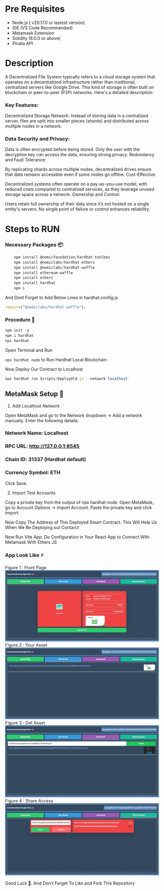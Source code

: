 # Pre Requisites
- Node.js ( v20.17.0 or lastest version)
- IDE (VS Code Recommended)
- Metamask Extension
- Solidity (8.0.0 or above)
- Pinata API
  
# Description
A Decentralized File System typically refers to a cloud storage system that operates on a decentralized infrastructure rather than traditional, centralized servers like Google Drive. This kind of storage is often built on blockchain or peer-to-peer (P2P) networks. Here's a detailed description:

### Key Features:
Decentralized Storage Network: Instead of storing data in a centralized server, files are split into smaller pieces (shards) and distributed across multiple nodes in a network.

### Data Security and Privacy:

Data is often encrypted before being stored.
Only the user with the decryption key can access the data, ensuring strong privacy.
Redundancy and Fault Tolerance:

By replicating shards across multiple nodes, decentralized drives ensure that data remains accessible even if some nodes go offline.
Cost-Effective:

Decentralized systems often operate on a pay-as-you-use model, with reduced costs compared to centralized services, as they leverage unused storage space across a network.
Ownership and Control:

Users retain full ownership of their data since it’s not hosted on a single entity's servers.
No single point of failure or control enhances reliability.

# Steps to RUN
### Necessary Packages 📦

```js
    npm install @nomicfoundation/hardhat-toolbox
    npm install @nomiclabs/hardhat-ethers
    npm install @nomiclabs/hardhat-waffle
    npm install ethereum-waffle
    npm install ethers
    npm install hardhat
    npm i
```

And Dont Forget to Add Below Lines in hardhat.config.js

```js
require("@nomiclabs/hardhat-waffle");
```

### Procedure 🧪

```js
npm init -y
npm i hardhat
npx hardhat
```

Open Terminal and Run

`npx hardhat node` to Run Hardhat Local Blockchain

Now Deploy Our Contract to Localhost

```js
npx hardhat run Scripts/DeployOld.js --network localhost`
```


## MetaMask Setup 🔑
1. Add Localhost Network
   
Open MetaMask and go to the Network dropdown → Add a network manually.
Enter the following details:

### Network Name: Localhost
### RPC URL: http://127.0.0.1:8545
### Chain ID: 31337 (Hardhat default)
### Currency Symbol: ETH
Click Save.

2. Import Test Accounts
   
Copy a private key from the output of npx hardhat node.
Open MetaMask, go to Account Options → Import Account.
Paste the private key and click Import.


Now Copy The Address of This Deployed Smart Contract. This Will Help Us When We Be Deploying out Contarct

Now Run Vite App. Do Configuration in Your React App to Connect With Metamask With Ethers JS 

### App Look Like ⚡
Figure 1 : Front Page
![Upload File](./Important%20Images%20For%20Readme/A.jpg)
Figure 2 : Your Asset
![Your Asset](./Important%20Images%20For%20Readme/B.jpg)
Figure 3 : Get Asset
![Get Asset](./Important%20Images%20For%20Readme/C.jpg)
Figure 4 : Share Access
![Share Access](./Important%20Images%20For%20Readme/D.jpg)

Good Luck 👋. And Don't Forget To Like and Fork This Repository
